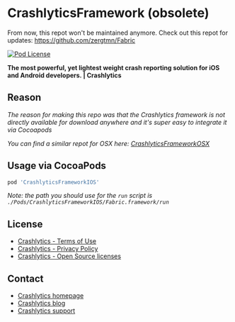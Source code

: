 CrashlyticsFramework (obsolete)
====================

From now, this repot won't be maintained anymore. Check out this repot for updates: https://github.com/zergtmn/Fabric

[![Pod License](http://img.shields.io/cocoapods/l/CrashlyticsFramework.svg?style=flat)](http://try.crashlytics.com/terms/terms-of-use.pdf)

**The most powerful, yet lightest weight crash reporting solution for iOS and Android developers. | Crashlytics**

## Reason
*The reason for making this repo was that the Crashlytics framework is not directly available for download anywhere and it's super easy to integrate it via Cocoapods*

*You can find a similar repot for OSX here:
[CrashlyticsFrameworkOSX](https://github.com/abbeycode/CrashlyticsFrameworkOSX)*

## Usage via CocoaPods

``` ruby
pod 'CrashlyticsFrameworkIOS'
```

*Note: the path you should use for the `run` script is `./Pods/CrashlyticsFrameworkIOS/Fabric.framework/run`*

## License
- [Crashlytics - Terms of Use](http://try.crashlytics.com/terms/terms-of-service.pdf)
- [Crashlytics - Privacy Policy](http://try.crashlytics.com/terms/privacy-policy.pdf)
- [Crashlytics - Open Source licenses](http://try.crashlytics.com/terms/opensource.txt)

## Contact
- [Crashlytics homepage](crashlytics.com)
- [Crashlytics blog](http://www.crashlytics.com/blog/)
- [Crashlytics support](http://support.crashlytics.com/knowledgebase)
